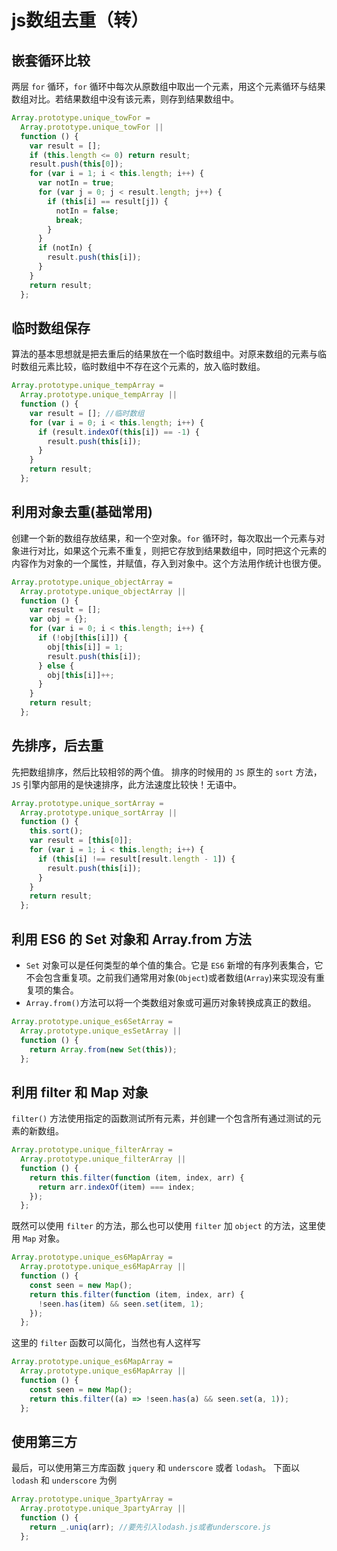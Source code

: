# js数组去重（转）

## 嵌套循环比较

两层 `for` 循环，`for` 循环中每次从原数组中取出一个元素，用这个元素循环与结果数组对比。若结果数组中没有该元素，则存到结果数组中。

```js
Array.prototype.unique_towFor =
  Array.prototype.unique_towFor ||
  function () {
    var result = [];
    if (this.length <= 0) return result;
    result.push(this[0]);
    for (var i = 1; i < this.length; i++) {
      var notIn = true;
      for (var j = 0; j < result.length; j++) {
        if (this[i] == result[j]) {
          notIn = false;
          break;
        }
      }
      if (notIn) {
        result.push(this[i]);
      }
    }
    return result;
  };
```

## 临时数组保存

算法的基本思想就是把去重后的结果放在一个临时数组中。对原来数组的元素与临时数组元素比较，临时数组中不存在这个元素的，放入临时数组。

```js
Array.prototype.unique_tempArray =
  Array.prototype.unique_tempArray ||
  function () {
    var result = []; //临时数组
    for (var i = 0; i < this.length; i++) {
      if (result.indexOf(this[i]) == -1) {
        result.push(this[i]);
      }
    }
    return result;
  };
```

## 利用对象去重(基础常用)

创建一个新的数组存放结果，和一个空对象。`for` 循环时，每次取出一个元素与对象进行对比，如果这个元素不重复，则把它存放到结果数组中，同时把这个元素的内容作为对象的一个属性，并赋值，存入到对象中。这个方法用作统计也很方便。

```js
Array.prototype.unique_objectArray =
  Array.prototype.unique_objectArray ||
  function () {
    var result = [];
    var obj = {};
    for (var i = 0; i < this.length; i++) {
      if (!obj[this[i]]) {
        obj[this[i]] = 1;
        result.push(this[i]);
      } else {
        obj[this[i]]++;
      }
    }
    return result;
  };
```

## 先排序，后去重

先把数组排序，然后比较相邻的两个值。 排序的时候用的 `JS` 原生的 `sort` 方法，`JS` 引擎内部用的是快速排序，此方法速度比较快！无语中。

```js
Array.prototype.unique_sortArray =
  Array.prototype.unique_sortArray ||
  function () {
    this.sort();
    var result = [this[0]];
    for (var i = 1; i < this.length; i++) {
      if (this[i] !== result[result.length - 1]) {
        result.push(this[i]);
      }
    }
    return result;
  };
```

## 利用 ES6 的 Set 对象和 Array.from 方法

- `Set` 对象可以是任何类型的单个值的集合。它是 `ES6` 新增的有序列表集合，它不会包含重复项。之前我们通常用对象(`Object`)或者数组(`Array`)来实现没有重复项的集合。
- `Array.from()`方法可以将一个类数组对象或可遍历对象转换成真正的数组。

```js
Array.prototype.unique_es6SetArray =
  Array.prototype.unique_esSetArray ||
  function () {
    return Array.from(new Set(this));
  };
```

## 利用 filter 和 Map 对象

`filter()` 方法使用指定的函数测试所有元素，并创建一个包含所有通过测试的元素的新数组。

```js
Array.prototype.unique_filterArray =
  Array.prototype.unique_filterArray ||
  function () {
    return this.filter(function (item, index, arr) {
      return arr.indexOf(item) === index;
    });
  };
```

既然可以使用 `filter` 的方法，那么也可以使用 `filter` 加 `object` 的方法，这里使用 `Map` 对象。

```js
Array.prototype.unique_es6MapArray =
  Array.prototype.unique_es6MapArray ||
  function () {
    const seen = new Map();
    return this.filter(function (item, index, arr) {
      !seen.has(item) && seen.set(item, 1);
    });
  };
```

这里的 `filter` 函数可以简化，当然也有人这样写

```js
Array.prototype.unique_es6MapArray =
  Array.prototype.unique_es6MapArray ||
  function () {
    const seen = new Map();
    return this.filter((a) => !seen.has(a) && seen.set(a, 1));
  };
```

## 使用第三方

最后，可以使用第三方库函数 `jquery` 和 `underscore` 或者 `lodash`。 下面以 `lodash` 和 `underscore` 为例

```js
Array.prototype.unique_3partyArray =
  Array.prototype.unique_3partyArray ||
  function () {
    return _.uniq(arr); //要先引入lodash.js或者underscore.js
  };
```
